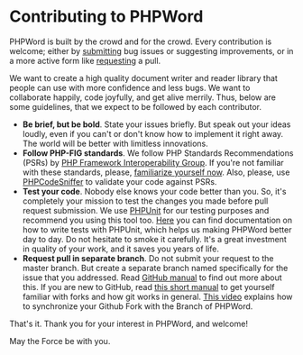 # Contributing to PHPWord

PHPWord is built by the crowd and for the crowd. Every contribution is welcome; either by [submitting](https://github.com/PHPOffice/PHPWord/issues) bug issues or suggesting improvements, or in a more active form like [requesting](https://github.com/PHPOffice/PHPWord/pulls) a pull.

We want to create a high quality document writer and reader library that people can use with more confidence and less bugs. We want to collaborate happily, code joyfully, and get alive merrily. Thus, below are some guidelines, that we expect to be followed by each contributor.

- **Be brief, but be bold**. State your issues briefly. But speak out your ideas loudly, even if you can't or don't know how to implement it right away. The world will be better with limitless innovations.
- **Follow PHP-FIG standards**. We follow PHP Standards Recommendations (PSRs) by [PHP Framework Interoperability Group](http://www.php-fig.org/). If you're not familiar with these standards, please, [familiarize yourself now](https://github.com/php-fig/fig-standards). Also, please, use [PHPCodeSniffer](http://pear.php.net/package/PHP_CodeSniffer/) to validate your code against PSRs.
- **Test your code**. Nobody else knows your code better than you. So, it's completely your mission to test the changes you made before pull request submission. We use [PHPUnit](https://phpunit.de/) for our testing purposes and recommend you using this tool too. [Here](https://phpunit.readthedocs.io) you can find documentation on how to write tests with PHPUnit, which helps us making PHPWord better day to day. Do not hesitate to smoke it carefully. It's a great investment in quality of your work, and it saves you years of life.
- **Request pull in separate branch**. Do not submit your request to the master branch. But create a separate branch named specifically for the issue that you addressed. Read [GitHub manual](https://help.github.com/articles/using-pull-requests) to find out more about this. If you are new to GitHub, read [this short manual](https://help.github.com/articles/fork-a-repo) to get yourself familiar with forks and how git works in general. [This video](http://www.youtube.com/watch?v=-zvHQXnBO6c) explains how to synchronize your Github Fork with the Branch of PHPWord.

That's it. Thank you for your interest in PHPWord, and welcome!

May the Force be with you.
